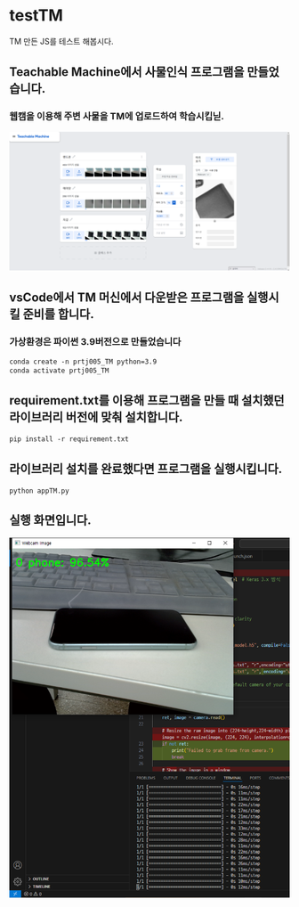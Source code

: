 # testTM
TM 만든 JS를 테스트 해봅시다.

## Teachable Machine에서 사물인식 프로그램을 만들었습니다.
### 웹캠을 이용해 주변 사물을 TM에 업로드하여 학습시킵닏.
![image1](images/TM_01.png)
## vsCode에서 TM 머신에서 다운받은 프로그램을 실행시킬 준비를 합니다.
### 가상환경은 파이썬 3.9버전으로 만들었습니다
```
conda create -n prtj005_TM python=3.9
conda activate prtj005_TM
```

## requirement.txt를 이용해 프로그램을 만들 때 설치했던 라이브러리 버전에 맞춰 설치합니다.
```
pip install -r requirement.txt
```
## 라이브러리 설치를 완료했다면 프로그램을 실행시킵니다.
```
python appTM.py
```
## 실행 화면입니다.
![image2](images/실행결과.png)
